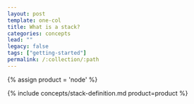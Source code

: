 ```yaml
---
layout: post
template: one-col
title: What is a stack?
categories: concepts
lead: ""
legacy: false
tags: ["getting-started"]
permalink: /:collection/:path
---
```

{% assign product = 'node' %}

{% include concepts/stack-definition.md product=product %}

